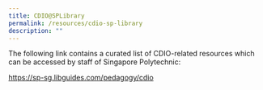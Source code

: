 ```yaml
---
title: CDIO@SPLibrary
permalink: /resources/cdio-sp-library
description: ""
---
```

The following link contains a curated list of CDIO-related resources which can be accessed by staff of Singapore Polytechnic:

https://sp-sg.libguides.com/pedagogy/cdio